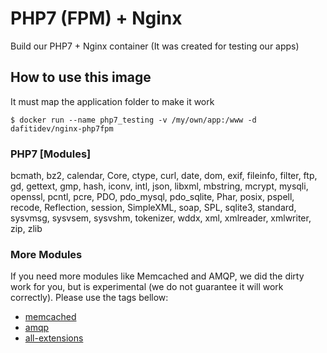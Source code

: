 # PHP7 (FPM) + Nginx
Build our PHP7 + Nginx container (It was created for testing our apps)

## How to use this image
It must map the application folder to make it work
```
$ docker run --name php7_testing -v /my/own/app:/www -d dafitidev/nginx-php7fpm
```

### PHP7 [Modules]
bcmath, bz2, calendar, Core, ctype, curl, date, dom, exif, fileinfo, filter, ftp, gd, gettext, gmp, hash, iconv, intl, json, libxml, mbstring, mcrypt, mysqli, openssl, pcntl, pcre, PDO, pdo_mysql, pdo_sqlite, Phar, posix, pspell, recode, Reflection, session, SimpleXML, soap, SPL, sqlite3, standard, sysvmsg, sysvsem, sysvshm, tokenizer, wddx, xml, xmlreader, xmlwriter, zip, zlib

### More Modules
If you need more modules like Memcached and AMQP, we did the dirty work for you, but is experimental (we do not guarantee it will work correctly). Please use the tags bellow:
- [memcached](https://github.com/dafiti/docker-nginx-php7fpm/tree/memcached)
- [amqp](https://github.com/dafiti/docker-nginx-php7fpm/tree/amqp)
- [all-extensions](https://github.com/dafiti/docker-nginx-php7fpm/tree/all-extensions)
